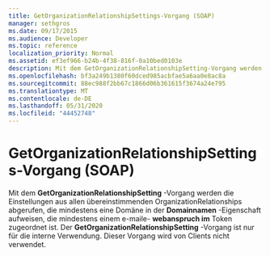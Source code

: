 ```yaml
---
title: GetOrganizationRelationshipSettings-Vorgang (SOAP)
manager: sethgros
ms.date: 09/17/2015
ms.audience: Developer
ms.topic: reference
localization_priority: Normal
ms.assetid: ef3ef966-b24b-4f38-816f-0a10bed0103e
description: Mit dem GetOrganizationRelationshipSetting-Vorgang werden die Einstellungen aus allen übereinstimmenden OrganizationRelationships abgerufen, die mindestens eine Domäne in der Domainnamen-Eigenschaft aufweisen, die mindestens einem e-maile-webanspruch im Token zugeordnet ist. Der GetOrganizationRelationshipSetting-Vorgang ist nur für die interne Verwendung. Dieser Vorgang wird von Clients nicht verwendet.
ms.openlocfilehash: bf3a249b1380f60dced985acbfae5a6aa0e8ac8a
ms.sourcegitcommit: 88ec988f2bb67c1866d06b361615f3674a24e795
ms.translationtype: MT
ms.contentlocale: de-DE
ms.lasthandoff: 05/31/2020
ms.locfileid: "44452748"
---
```

# <a name="getorganizationrelationshipsettings-operation-soap"></a>GetOrganizationRelationshipSettings-Vorgang (SOAP)

Mit dem **GetOrganizationRelationshipSetting** -Vorgang werden die Einstellungen aus allen übereinstimmenden OrganizationRelationships abgerufen, die mindestens eine Domäne in der **Domainnamen** -Eigenschaft aufweisen, die mindestens einem e-maile- **webanspruch im** Token zugeordnet ist. Der **GetOrganizationRelationshipSetting** -Vorgang ist nur für die interne Verwendung. Dieser Vorgang wird von Clients nicht verwendet. 
  

